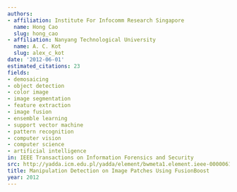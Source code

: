 ```yaml
---
authors:
- affiliation: Institute For Infocomm Research Singapore
  name: Hong Cao
  slug: hong_cao
- affiliation: Nanyang Technological University
  name: A. C. Kot
  slug: alex_c_kot
date: '2012-06-01'
estimated_citations: 23
fields:
- demosaicing
- object detection
- color image
- image segmentation
- feature extraction
- image fusion
- ensemble learning
- support vector machine
- pattern recognition
- computer vision
- computer science
- artificial intelligence
in: IEEE Transactions on Information Forensics and Security
src: http://yadda.icm.edu.pl/yadda/element/bwmeta1.element.ieee-000006138306
title: Manipulation Detection on Image Patches Using FusionBoost
year: 2012
---
```

